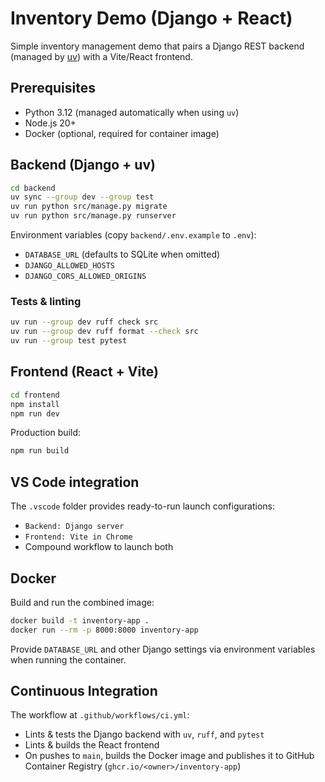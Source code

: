 # Inventory Demo (Django + React)

Simple inventory management demo that pairs a Django REST backend (managed by [uv](https://docs.astral.sh/uv/latest/)) with a Vite/React frontend.

## Prerequisites

- Python 3.12 (managed automatically when using `uv`)
- Node.js 20+
- Docker (optional, required for container image)

## Backend (Django + uv)

```bash
cd backend
uv sync --group dev --group test
uv run python src/manage.py migrate
uv run python src/manage.py runserver
```

Environment variables (copy `backend/.env.example` to `.env`):

- `DATABASE_URL` (defaults to SQLite when omitted)
- `DJANGO_ALLOWED_HOSTS`
- `DJANGO_CORS_ALLOWED_ORIGINS`

### Tests & linting

```bash
uv run --group dev ruff check src
uv run --group dev ruff format --check src
uv run --group test pytest
```

## Frontend (React + Vite)

```bash
cd frontend
npm install
npm run dev
```

Production build:

```bash
npm run build
```

## VS Code integration

The `.vscode` folder provides ready-to-run launch configurations:

- `Backend: Django server`
- `Frontend: Vite in Chrome`
- Compound workflow to launch both

## Docker

Build and run the combined image:

```bash
docker build -t inventory-app .
docker run --rm -p 8000:8000 inventory-app
```

Provide `DATABASE_URL` and other Django settings via environment variables when running the container.

## Continuous Integration

The workflow at `.github/workflows/ci.yml`:

- Lints & tests the Django backend with `uv`, `ruff`, and `pytest`
- Lints & builds the React frontend
- On pushes to `main`, builds the Docker image and publishes it to GitHub Container Registry (`ghcr.io/<owner>/inventory-app`)
